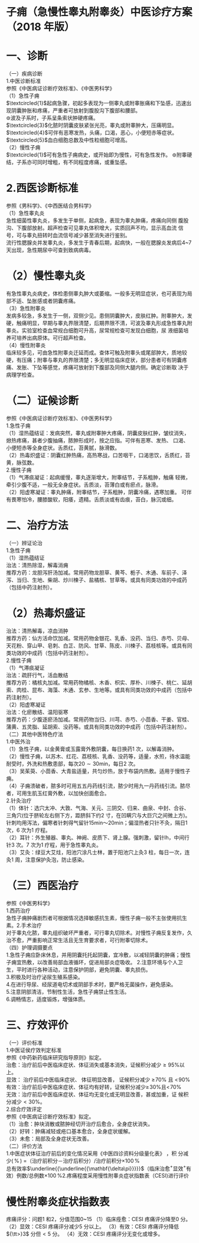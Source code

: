 # 子痈（急慢性睾丸附睾炎）中医诊疗方案 （2018 年版）  
# 一、诊断  
（一）疾病诊断  
1.中医诊断标准  
参照《中医病证诊断疗效标准》、《中医男科学》  
（1）急性子痈  
$\textcircled{1}$起病急骤，初起多表现为一侧睾丸或附睾胀痛和下坠感，迅速出现阴囊肿胀和疼痛，严重者可放射到腹股沟下腹部和腰部。  
$\circledcirc$波及子系时，子系呈条索状肿硬疼痛。  
$\textcircled{3}$化脓时阴囊皮肤紧张光亮，睾丸或附睾肿大，压痛明显。  
$\textcircled{4}$可伴有恶寒发热，头痛，口渴，恶心，小便短赤等症状。  
$\textcircled{5}$血白细胞总数及中性粒细胞可增高。  
（2）慢性子痈  
$\textcircled{1}$可有急性子痈病史，或开始即为慢性，可有急性发作。 $\circledcirc$附睾硬结，子系亦可同时增粗，有不同程度疼痛，或重坠感。  
# 2.西医诊断标准  
参照《男科学》、《中西医结合男科学》  
（1）急性睾丸炎  
急性细菌性睾丸炎，多发生于单侧，起病急，表现为睾丸肿痛，疼痛向同侧 腹股沟、下腹部放射。超声检查可见睾丸体积增大，实质回声不均，显示高血流 信号，可与睾丸扭转时血流信号减少甚至消失进行鉴别。  
流行性腮腺炎并发睾丸炎，多发生于青春后期，起病快，一般在腮腺炎发病后4\~7 天出现，急性期尿中可查到致病病毒。  
# （2）慢性睾丸炎  
有急性睾丸炎病史，体检患侧睾丸肿大或萎缩。一般多无明显症状，也可表现为局部不适、坠胀感或者阴囊疼痛。  
（3）急性附睾炎  
发病多较急，多发生于一侧，双侧少见。患侧阴囊肿大，皮肤红肿。附睾肿大，发硬，触痛明显，早期与睾丸界限清楚，后期界限不清，可波及睾丸形成急性睾丸附睾炎。实验室检查血常规白细胞可升高，尿常规检查可发现白细胞，尿 液细菌培养可培养出病原体。可行超声检查。  
（4）慢性附睾炎  
临床较多见，可由急性附睾炎迁延而成。查体可触及附睾头或尾部肿大，质地较硬，有压痛；附睾与睾丸的界限清楚；多无明显临床症状，部分患者可有阴囊疼痛、发胀、下坠等感觉，疼痛可放射到下腹部及同侧大腿内侧。确定诊断取 决于病理学检查。  
# （二）证候诊断  
参照《中医病证诊断疗效标准》、《中医男科学》  
1.急性子痈  
（1）湿热蕴结证：发病突然，睾丸或附睾肿大疼痛，阴囊皮肤红肿，皱纹消失，焮热疼痛，甚者少腹抽痛，脓肿形成时，按之应指。可伴有恶寒、发热、 口渴、小便短赤等全身症状。舌质红，苔黄腻，脉滑数。  
（2）热毒炽盛证：阴囊红肿热痛，高热寒战，口苦咽干，口渴思饮，舌质红，苔黄，脉弦数。  
2.慢性子痈  
（1）气滞痰凝证：起病缓慢，睾丸逐渐增大，附睾结节，子系粗肿，触痛 轻微，牵引少腹不适，一般无全身症状。舌质淡，苔薄白或有瘀点，脉滑。  
（2）阳虚寒凝证：睾丸肿痛，附睾结节，子系粗肿，阴囊冷痛，遇寒加重。 可伴有畏寒怕冷，腰膝酸软，阳痿，遗精。舌质淡或有齿痕，苔白，脉沉或细。  
# 二、治疗方法  
（一）辨证论治  
1.急性子痈  
（1）湿热蕴结证  
治法：清热除湿，解毒消痈  
推荐方药：龙胆泻肝汤加减。常用药物龙胆草、黄芩、栀子、木通、车前子、泽泻、当归、生地、柴胡、炒川楝子、盐橘核、甘草等。或具有同类功效的中成药（包括中药注射剂）。  
# （2）热毒炽盛证  
治法：清热解毒，凉血消肿  
推荐方药：仙方活命饮加减。常用药物金银花、乳香、没药、当归、赤芍、贝母、天花粉、穿山甲、皂刺、白芷、防风、甘草、陈皮、川楝子、荔枝核等。或具有同类功效的中成药（包括中药注射剂）。  
2.慢性子痈  
（1）气滞痰凝证  
治法：疏肝行气，活血散结  
推荐方药：橘核丸加减。常用药物橘核、木香、枳实、厚朴、川楝子、桃仁、延胡索、肉桂、昆布、海藻、木通、玄参、生地等。或具有同类功效的中成药（包括中药注射剂）。  
（2）阳虚寒凝证  
治法：化瘀散结、温阳驱寒  
推荐方药：少腹逐瘀汤加减。常用药物当归、川芎、赤芍、小茴香、干姜、官桂、蒲黄、五灵脂、延胡索、没药等。或具有同类功效的中成药（包括中药注射剂）。  
（二）其他中医特色疗法  
1.中医外治  
（1）急性子痈，以金黄膏或玉露膏外敷阴囊，每日换药1 次，以解毒消肿。  
（2）慢性子痈，以苏木、红花、荔枝核、乳香、没药等，适量，水煎，待水温能耐受时，外洗和热敷患部，每次$20{\sim}30\mathrm{min}$，每日2 次。  
（3）吴茱萸、小茴香、大青盐适量，共匀炒热，放于布袋内热敷。适用于慢性子痈。  
（4）子痈溃破者，脓多时可用五五丹药线引流，脓少时用九一丹药线引流。脓尽者，可用生肌玉红膏外敷，以加快创面愈合。  
2.针灸治疗  
（1）体针：选穴太冲、大敦、气海、关元、三阴交、归来、曲泉、中封、合谷、三角穴(位于脐轮左右侧下方，距脐斜下约2 寸，在凹瞒穴与大巨穴之间微上方)。针刺均用泻法，偏寒者针刺得气留针15min～20min；偏湿热者只针不灸，隔日1 次，6 次为1 疗程。  
（2）耳针：外生殖器、睾丸、神阙、皮质下、肾上腺。强刺激，留针lh，中间行针3 次。7 次为1 疗程，用于急性睾丸炎。  
（3）艾灸：绿豆大艾炷，阳池穴涂凡士林，置于阳池穴上灸3 柱，每日一次，连灸1 周，注意保护灸泡，防止感染。  
# （三）西医治疗  
参照《中医男科学》  
1.西药治疗  
急性子痈肿痛剧烈者可根据情况选择敏感抗生素，慢性子痈一般不主张使用抗生素。2.手术治疗  
对于睾丸化脓，睾丸组织破坏严重者，可行睾丸切除术。对慢性子痈反复发作，久治不愈，严重影响正常生活且无生育要求者，可行附睾切除术。  
（四）护理调摄要点  
1.急性子痈应卧床休息，并用阴囊托托起阴囊，宜冷敷，以减轻阴囊的肿痛；慢性子痈宜热敷，以改善局部血液循环，促进局部炎症吸收。 2.注意环境与个人卫生，平时进行各种活动，注意保护阴部，避免阴囊、睾丸损伤。  
3.积极及时治疗泌尿生殖系感染。  
4.在进行导尿、经尿道电切术或阴部手术时，要严格无菌操作，避免感染。  
5.注意阴部清洁，节制性生活，急性子痈禁止性生活。  
6.调畅情志，适度锻炼，增强体质。  
# 三、疗效评价  
（一）评价标准  
1.中医证侯疗效判定标准  
参照《中药新药临床研究指导原则》拟定。  
治愈：治疗前后中医临床症状、体征消失或基本消失，证候积分减少${\geqslant}95\%$以上。  
显效： 治疗前后中医临床症状、 体征明显改善， 证候积分减少 $\geqslant\!70\%$ 且 $\mathord{<\!90\%}$ 有效：治疗前后中医临床症状、体征均有好转，证候积分减少$\geqslant\!30\%$且$<\!70\%$  
无效：治疗前后中医临床症状、体征均无变化或无明显改善，甚或加重，证 候积分减少${<}30\%$。  
2.综合疗效评定  
参照《中医病证诊断疗效标准》拟定。  
（1）治愈：肿块消散或脓肿经切开治疗后愈合，全身症状消失。  
（2）好转：肿痛减轻或疮口基本愈合，全身症状缓解。  
（3）未愈：局部及全身症状无改善。  
（二）评价方法  
1.中医症状体征治疗前后的变化情况采用《中医四诊资料分级量化表》 ，积 分减少$(\,\%\,)\ =$（治疗前积分－治疗后积分）/治疗前积分$\times100\,\%$  
总有效率$\underline{{\underline{{\mathbf{\delta\pi}}}}}$（临床治愈$^+$显效$^+$有效）例数/总例数$\times100\,\%$2.疼痛程度采用慢性附睾炎症状指数表（CESI)进行评价  
# 慢性附睾炎症状指数表  
疼痛评分：问题1 和2，分值范围0\~15 （1）临床痊愈：CESI 疼痛评分降至0 分。 （2）显效：CESI 疼痛评分减少5 分以上。 （3）有效：CESI 疼痛评分降低${\tt>}3$ 分但${<}5$ 分。 （4）无效：CESI 疼痛评分无变化或增多。  
